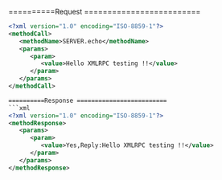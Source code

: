 ==========Request =========================
```xml
<?xml version="1.0" encoding="ISO-8859-1"?>
<methodCall>
   <methodName>SERVER.echo</methodName>
   <params>
      <param>
         <value>Hello XMLRPC testing !!</value>
      </param>
   </params>
</methodCall>

==========Response =========================
```xml
<?xml version="1.0" encoding="ISO-8859-1"?>
<methodResponse>
   <params>
      <param>
         <value>Yes,Reply:Hello XMLRPC testing !!</value>
      </param>
   </params>
</methodResponse>
